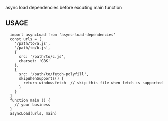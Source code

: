 
async load dependencies before excuting main function
## USAGE


```
  import asyncLoad from 'async-load-dependencies'
  const urls = [
    '/path/to/a.js',
    '/path/to/b.js',
    {
      src: '/path/to/c.js',
      charset: 'GBK'
    }, 
    {
      src: '/path/to/fetch-polyfill',
      skipWhenSupports() {
        return window.fetch  // skip this file when fetch is supported
      }
    }
  ]
  function main () {
    // your business
  }
  asyncLoad(urls, main)
```
